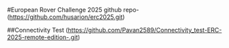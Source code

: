 #European Rover Challenge 2025 
github repo-(https://github.com/husarion/erc2025.git)

##Connectivity Test
(https://github.com/Pavan2589/Connectivity_test-ERC-2025-remote-edition-.git)
